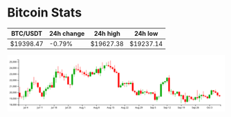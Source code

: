 # Bitcoin Stats

BTC/USDT|24h change|24h high|24h low|
|---|---|---|---|
|$19398.47|-0.79%|$19627.38|$19237.14|

<img src="./chart.svg">
